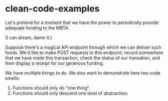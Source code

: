 # clean-code-examples
Let's pretend for a moment that we have the power to periodically provide adequate funding to the MBTA.

(I can dream, damn it.)

Suppose there's a magical API endpoint through which we can deliver such funds.  We'd like to make POST
requests to this endpoint, record somewhere that we have made this transaction, check the status of
our transation, and then display a receipt for our generous funding.

We have multiple things to do.  We also want to demonstrate here two code smells:
1) Functions should only do "one thing".
2) Functions should only descend one level of abstraction.
